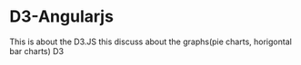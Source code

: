# D3-Angularjs


This is about the D3.JS this discuss about the graphs(pie charts, horigontal bar charts) D3 
